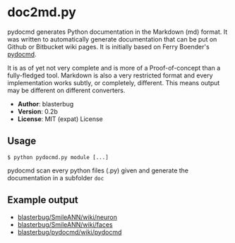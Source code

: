 # doc2md.py

pydocmd generates Python documentation in the Markdown (md) format. It was
written to automatically generate documentation that can be put on Github or Bitbucket wiki pages. It is initially based on Ferry Boender's [pydocmd].

It is as of yet not very complete and is more of a Proof-of-concept than a
fully-fledged tool. Markdown is also a very restricted format and every
implementation works subtly, or completely, different. This means output
may be different on different converters.

* __Author__: blasterbug
* __Version__: 0.2b
* __License__: MIT (expat) License

## Usage

    $ python pydocmd.py module [...]

pydocmd scan every python files (.py) given and generate the documentation in
a subfolder `doc`

## Example output

 - [blasterbug/SmileANN/wiki/neuron](http://github.com/blasterbug/SmileANN/wiki/neuron)
 - [blasterbug/SmileANN/wiki/faces](http://github.com/blasterbug/SmileANN/wiki/faces)
 - [blasterbug/pydocmd/wiki/pydocmd](http://github.com/blasterbug/pydocmd/wiki/pydocmd)


[pydocmd]: https://github.com/fboender/pydocmd
